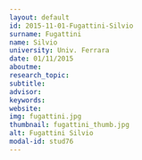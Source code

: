 ```yaml
---
layout: default 
id: 2015-11-01-Fugattini-Silvio
surname: Fugattini
name: Silvio
university: Univ. Ferrara
date: 01/11/2015
aboutme: 
research_topic: 
subtitle: 
advisor: 
keywords: 
website: 
img: fugattini.jpg
thumbnail: fugattini_thumb.jpg
alt: Fugattini Silvio
modal-id: stud76
---
```

